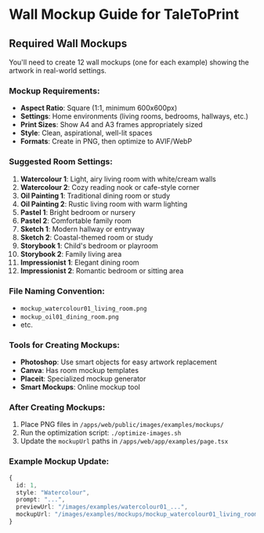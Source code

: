 # Wall Mockup Guide for TaleToPrint

## Required Wall Mockups

You'll need to create 12 wall mockups (one for each example) showing the artwork in real-world settings.

### Mockup Requirements:
- **Aspect Ratio**: Square (1:1, minimum 600x600px)
- **Settings**: Home environments (living rooms, bedrooms, hallways, etc.)
- **Print Sizes**: Show A4 and A3 frames appropriately sized
- **Style**: Clean, aspirational, well-lit spaces
- **Formats**: Create in PNG, then optimize to AVIF/WebP

### Suggested Room Settings:
1. **Watercolour 1**: Light, airy living room with white/cream walls
2. **Watercolour 2**: Cozy reading nook or cafe-style corner
3. **Oil Painting 1**: Traditional dining room or study
4. **Oil Painting 2**: Rustic living room with warm lighting
5. **Pastel 1**: Bright bedroom or nursery
6. **Pastel 2**: Comfortable family room
7. **Sketch 1**: Modern hallway or entryway
8. **Sketch 2**: Coastal-themed room or study
9. **Storybook 1**: Child's bedroom or playroom
10. **Storybook 2**: Family living area
11. **Impressionist 1**: Elegant dining room
12. **Impressionist 2**: Romantic bedroom or sitting area

### File Naming Convention:
- `mockup_watercolour01_living_room.png`
- `mockup_oil01_dining_room.png`
- etc.

### Tools for Creating Mockups:
- **Photoshop**: Use smart objects for easy artwork replacement
- **Canva**: Has room mockup templates
- **Placeit**: Specialized mockup generator
- **Smart Mockups**: Online mockup tool

### After Creating Mockups:
1. Place PNG files in `/apps/web/public/images/examples/mockups/`
2. Run the optimization script: `./optimize-images.sh`
3. Update the `mockupUrl` paths in `/apps/web/app/examples/page.tsx`

### Example Mockup Update:
```typescript
{
  id: 1,
  style: "Watercolour",
  prompt: "...",
  previewUrl: "/images/examples/watercolour01_...",
  mockupUrl: "/images/examples/mockups/mockup_watercolour01_living_room.png"
}
```